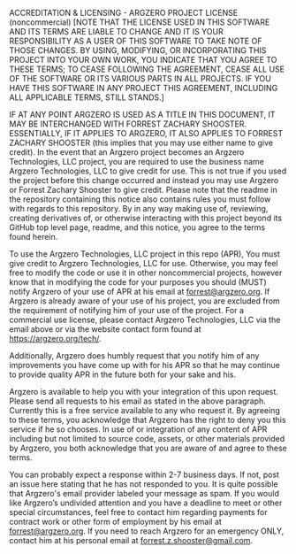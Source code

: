 ACCREDITATION & LICENSING - ARGZERO PROJECT LICENSE (noncommercial)
[NOTE THAT THE LICENSE USED IN THIS SOFTWARE AND ITS TERMS ARE LIABLE TO CHANGE AND IT IS YOUR RESPONSIBILITY AS A USER OF THIS SOFTWARE TO TAKE NOTE OF THOSE CHANGES. BY USING, MODIFYING, OR INCORPORATING THIS PROJECT INTO YOUR OWN WORK, YOU INDICATE THAT YOU AGREE TO THESE TERMS; TO CEASE FOLLOWING THE AGREEMENT, CEASE ALL USE OF THE SOFTWARE OR ITS VARIOUS PARTS IN ALL PROJECTS. IF YOU HAVE THIS SOFTWARE IN ANY PROJECT THIS AGREEMENT, INCLUDING ALL APPLICABLE TERMS, STILL STANDS.]

IF AT ANY POINT ARGZERO IS USED AS A TITLE IN THIS DOCUMENT, IT MAY BE INTERCHANGED WITH FORREST ZACHARY SHOOSTER. ESSENTIALLY, IF IT APPLIES TO ARGZERO, IT ALSO APPLIES TO FORREST ZACHARY SHOOSTER (this implies that you may use either name to give credit). In the event that an Argzero project becomes an Argzero Technologies, LLC project, you are required to use the business name Argzero Technologies, LLC to give credit for use. This is not true if you used the project before this change occurred and instead you may use Argzero or Forrest Zachary Shooster to give credit. Please note that the readme in the repository containing this notice also contains rules you must follow with regards to this repository. By in any way making use of, reviewing, creating derivatives of, or otherwise interacting with this project beyond its GitHub top level page, readme, and this notice, you agree to the terms found herein.

To use the Argzero Technologies, LLC project in this repo (APR), You must give credit to Argzero Technologies, LLC for use. Otherwise, you may feel free to modify the code or use it in other noncommercial projects, however know that in modifying the code for your purposes you should (MUST) notify Argzero of your use of APR at his email at forrest@argzero.org. If Argzero is already aware of your use of his project, you are excluded from the requirement of notifying him of your use of the project. For a commercial use license, please contact Argzero Technologies, LLC via the email above or via the website contact form found at https://argzero.org/tech/.

Additionally, Argzero does humbly request that you notify him of any improvements you have come up with for his APR so that he may continue to provide quality APR in the future both for your sake and his.

Argzero is available to help you with your integration of this upon request. Please send all requests to his email as stated in the above paragraph. Currently this is a free service available to any who request it. By agreeing to these terms, you acknowledge that Argzero has the right to deny you this service if he so chooses. In use of or integration of any content of APR including but not limited to source code, assets, or other materials provided by Argzero, you both acknowledge that you are aware of and agree to these terms. 

You can probably expect a response within 2-7 business days. If not, post an issue here stating that he has not responded to you. It is quite possible that Argzero's email provider labeled your message as spam. If you would like Argzero’s undivided attention and you have a deadline to meet or other special circumstances, feel free to contact him regarding payments for contract work or other form of employment by his email at forrest@argzero.org. If you need to reach Argzero for an emergency ONLY, contact him at his personal email at forrest.z.shooster@gmail.com.

